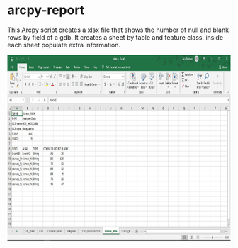 # arcpy-report

This Arcpy script creates a xlsx file that shows the number of null and blank rows by field of a gdb. It creates a sheet by table and feature class, inside each sheet populate extra information.

<img src="https://github.com/luishromero/arcpy-report/blob/master/report-img.JPG" alt="Report Capture" height="420">
